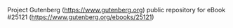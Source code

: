 Project Gutenberg (https://www.gutenberg.org) public repository for eBook #25121 (https://www.gutenberg.org/ebooks/25121)
